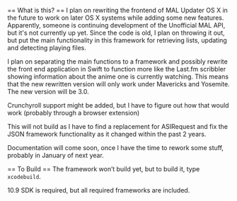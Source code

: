 == What is this? ==
I plan on rewriting the frontend of MAL Updater OS X in the future to work on later OS X systems while adding some new features. Apparently, someone is continuing development of the Unofficial MAL API, but it's not currently up yet. Since the code is old, I plan on throwing it out, but put the main functionality in this framework for retrieving lists, updating and detecting playing files.

I plan on separating the main functions to a framework and possibly rewrite the front end application in Swift to function more like the Last.fm scribbler showing information about the anime one is currently watching. This means that the new rewritten version will only work under Mavericks and Yosemite. The new version will be 3.0.

Crunchyroll support might be added, but I have to figure out how that would work (probably through a browser extension)

This will not build as I have to find a replacement for ASIRequest and fix the JSON framework functionality as it changed within the past 2 years. 

Documentation will come soon, once I have the time to rework some stuff, probably in January of next year.

== To Build ==
The framework won’t build yet, but to build it, type `xcodebuild`.

10.9 SDK is required, but all required frameworks are included.